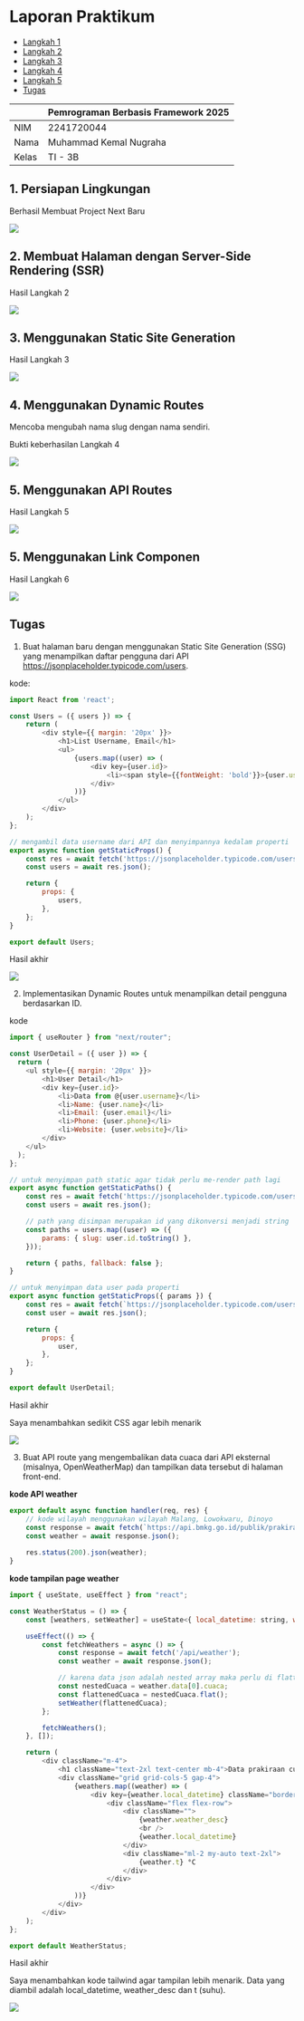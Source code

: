 

# Laporan Praktikum
- [Langkah 1](#langkah-1---persiapan-lingkungan)
- [Langkah 2](#langkah-2---membuat-komponen-react)
- [Langkah 3](#langkah-3---menggunakan-jsx-untuk-membuat-komponen-dinamis)
- [Langkah 4](#langkah-4---menggunakan-props-untuk-mengirim-data)
- [Langkah 5](#langkah-5-menggunakan-state-untuk-mengelola-data)
- [Tugas](#tugas)

|  | Pemrograman Berbasis Framework 2025 |
|--|--|
| NIM |  2241720044|
| Nama |  Muhammad Kemal Nugraha |
| Kelas | TI - 3B |

## 1. Persiapan Lingkungan 

Berhasil Membuat Project Next Baru

![](bukti-laporan/p1.png)

## 2. Membuat Halaman dengan Server-Side Rendering (SSR)

Hasil Langkah 2

![](bukti-laporan/p2.png)

## 3. Menggunakan Static Site Generation

Hasil Langkah 3

![](bukti-laporan/p3.png)

## 4. Menggunakan Dynamic Routes

Mencoba mengubah nama slug dengan nama sendiri.

Bukti keberhasilan Langkah 4

![](bukti-laporan/p4.png)

## 5. Menggunakan API Routes

Hasil Langkah 5

![](bukti-laporan/p5.png)

## 5. Menggunakan Link Componen

Hasil Langkah 6

![](bukti-laporan/p6.gif)

## Tugas
1. Buat halaman baru dengan menggunakan Static Site Generation (SSG) yang menampilkan daftar
pengguna dari API https://jsonplaceholder.typicode.com/users.

kode:

```javascript
import React from 'react';

const Users = ({ users }) => {    
    return (
        <div style={{ margin: '20px' }}>
            <h1>List Username, Email</h1>
            <ul>
                {users.map((user) => (
                    <div key={user.id}>
                        <li><span style={{fontWeight: 'bold'}}>{user.username}</span>, {user.email}</li>
                    </div>
                ))}
            </ul>
        </div>
    );
};

// mengambil data username dari API dan menyimpannya kedalam properti
export async function getStaticProps() {
    const res = await fetch('https://jsonplaceholder.typicode.com/users');
    const users = await res.json();

    return {
        props: {
            users,
        },
    };
}

export default Users;

```

Hasil akhir

![](bukti-laporan/tgs1.png)

2. Implementasikan Dynamic Routes untuk menampilkan detail pengguna berdasarkan ID.

kode

```javascript
import { useRouter } from "next/router";

const UserDetail = ({ user }) => {
  return (
    <ul style={{ margin: '20px' }}>
        <h1>User Detail</h1>
        <div key={user.id}>
            <li>Data from @{user.username}</li>
            <li>Name: {user.name}</li>
            <li>Email: {user.email}</li>
            <li>Phone: {user.phone}</li>
            <li>Website: {user.website}</li>
        </div>
    </ul>
  );
};

// untuk menyimpan path static agar tidak perlu me-render path lagi
export async function getStaticPaths() {
    const res = await fetch('https://jsonplaceholder.typicode.com/users');
    const users = await res.json();

    // path yang disimpan merupakan id yang dikonversi menjadi string
    const paths = users.map((user) => ({
        params: { slug: user.id.toString() },
    }));

    return { paths, fallback: false };
}

// untuk menyimpan data user pada properti
export async function getStaticProps({ params }) {
    const res = await fetch(`https://jsonplaceholder.typicode.com/users/${params.slug}`);
    const user = await res.json();

    return {
        props: {
            user,
        },
    };
}

export default UserDetail;

```

Hasil akhir

Saya menambahkan sedikit CSS agar lebih menarik

![](bukti-laporan/tgs2.gif)

3. Buat API route yang mengembalikan data cuaca dari API eksternal (misalnya, OpenWeatherMap)
dan tampilkan data tersebut di halaman front-end.

**kode API weather**

```javascript
export default async function handler(req, res) {
    // kode wilayah menggunakan wilayah Malang, Lowokwaru, Dinoyo 
    const response = await fetch(`https://api.bmkg.go.id/publik/prakiraan-cuaca?adm4=35.73.05.1004`);
    const weather = await response.json();
    
    res.status(200).json(weather);
}
```

**kode tampilan page weather**

```javascript
import { useState, useEffect } from "react";

const WeatherStatus = () => {
    const [weathers, setWeather] = useState<{ local_datetime: string, weather_desc: string, t: number }[]>([]);

    useEffect(() => {
        const fetchWeathers = async () => {
            const response = await fetch('/api/weather');
            const weather = await response.json();

            // karena data json adalah nested array maka perlu di flatten agar hanya mengambil data pada array cuaca saja.
            const nestedCuaca = weather.data[0].cuaca;
            const flattenedCuaca = nestedCuaca.flat();
            setWeather(flattenedCuaca);
        };

        fetchWeathers();
    }, []);

    return (
        <div className="m-4">
            <h1 className="text-2xl text-center mb-4">Data prakiraan cuaca 3 hari kedepan, didapat dari <a href="https://bmkg.go.id" className="text-blue-200 hover:text-blue-500">BMKG (Badan Meteorologi, Klimatologi, dan Geofisika)</a></h1>
            <div className="grid grid-cols-5 gap-4">
                {weathers.map((weather) => (
                    <div key={weather.local_datetime} className="border rounded-md p-2 my-2 hover:scale-110 transform transition duration-300 ease-in-out">
                        <div className="flex flex-row">
                            <div className="">
                                {weather.weather_desc}
                                <br />
                                {weather.local_datetime}
                            </div>
                            <div className="ml-2 my-auto text-2xl">
                                {weather.t} °C
                            </div>
                        </div>                        
                    </div>
                ))}
            </div>            
        </div>
    );
};

export default WeatherStatus;
```

Hasil akhir

Saya menambahkan kode tailwind agar tampilan lebih menarik. Data yang diambil adalah local_datetime, weather_desc dan t (suhu). 

![](bukti-laporan/tgs3.png)